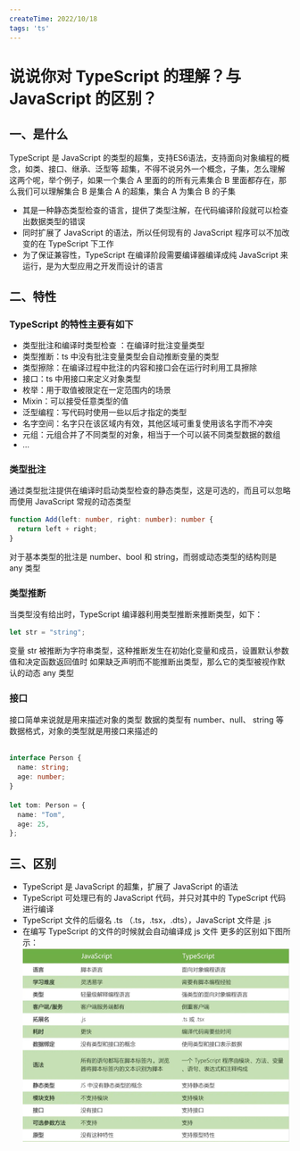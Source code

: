 ```yaml
---
createTime: 2022/10/18
tags: 'ts'
---
```

# 说说你对 TypeScript 的理解？与 JavaScript 的区别？

## 一、是什么

TypeScript 是 JavaScript 的类型的超集，支持ES6语法，支持面向对象编程的概念，如类、接口、继承、泛型等
超集，不得不说另外一个概念，子集，怎么理解这两个呢，举个例子，如果一个集合 A 里面的的所有元素集合 B 里面都存在，那么我们可以理解集合 B 是集合 A 的超集，集合 A 为集合 B 的子集

* 其是一种静态类型检查的语言，提供了类型注解，在代码编译阶段就可以检查出数据类型的错误
* 同时扩展了 JavaScript 的语法，所以任何现有的 JavaScript 程序可以不加改变的在 TypeScript 下工作
* 为了保证兼容性，TypeScript 在编译阶段需要编译器编译成纯 JavaScript 来运行，是为大型应用之开发而设计的语言

## 二、特性

### TypeScript 的特性主要有如下

* 类型批注和编译时类型检查 ：在编译时批注变量类型
* 类型推断：ts 中没有批注变量类型会自动推断变量的类型
* 类型擦除：在编译过程中批注的内容和接口会在运行时利用工具擦除
* 接口：ts 中用接口来定义对象类型
* 枚举：用于取值被限定在一定范围内的场景
* Mixin：可以接受任意类型的值
* 泛型编程：写代码时使用一些以后才指定的类型
* 名字空间：名字只在该区域内有效，其他区域可重复使用该名字而不冲突
* 元组：元组合并了不同类型的对象，相当于一个可以装不同类型数据的数组
* ...

### 类型批注

通过类型批注提供在编译时启动类型检查的静态类型，这是可选的，而且可以忽略而使用 JavaScript 常规的动态类型

```ts
function Add(left: number, right: number): number {
  return left + right;
}
```

对于基本类型的批注是 number、bool 和 string，而弱或动态类型的结构则是 any 类型

### 类型推断

当类型没有给出时，TypeScript 编译器利用类型推断来推断类型，如下：

```ts
let str = "string";
```

变量 str 被推断为字符串类型，这种推断发生在初始化变量和成员，设置默认参数值和决定函数返回值时
如果缺乏声明而不能推断出类型，那么它的类型被视作默认的动态 any 类型

### 接口

接口简单来说就是用来描述对象的类型 数据的类型有 number、null、 string 等数据格式，对象的类型就是用接口来描述的

```ts

interface Person {
  name: string;
  age: number;
}

let tom: Person = {
  name: "Tom",
  age: 25,
};
```

## 三、区别

* TypeScript 是 JavaScript 的超集，扩展了 JavaScript 的语法
* TypeScript 可处理已有的 JavaScript 代码，并只对其中的 TypeScript 代码进行编译
* TypeScript 文件的后缀名 .ts （.ts，.tsx，.dts），JavaScript 文件是 .js
* 在编写 TypeScript 的文件的时候就会自动编译成 js 文件
更多的区别如下图所示：
![图片](../assets/ts/ts-understand.webp)

